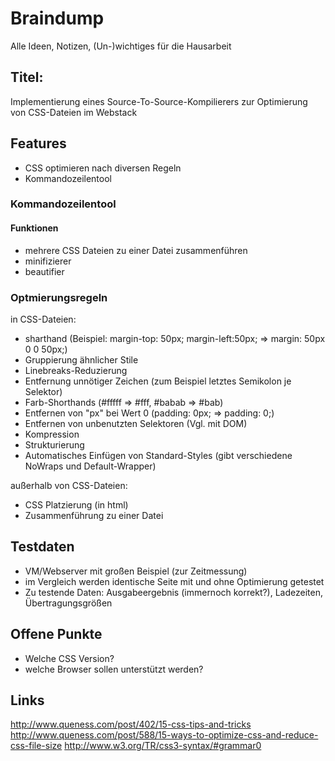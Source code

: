 # Braindump

Alle Ideen, Notizen, (Un-)wichtiges für die Hausarbeit

## Titel:

Implementierung eines Source-To-Source-Kompilierers zur Optimierung von CSS-Dateien im Webstack

## Features

* CSS optimieren nach diversen Regeln
* Kommandozeilentool

### Kommandozeilentool

#### Funktionen

* mehrere CSS Dateien zu einer Datei zusammenführen 
* minifizierer
* beautifier

### Optmierungsregeln

in CSS-Dateien:

* sharthand (Beispiel: margin-top: 50px; margin-left:50px; => margin: 50px 0 0 50px;)
* Gruppierung ähnlicher Stile
* Linebreaks-Reduzierung
* Entfernung unnötiger Zeichen (zum Beispiel letztes Semikolon je Selektor)
* Farb-Shorthands (#fffff => #fff, #babab => #bab)
* Entfernen von "px" bei Wert 0 (padding: 0px; => padding: 0;)
* Entfernen von unbenutzten Selektoren (Vgl. mit DOM)
* Kompression
* Strukturierung
* Automatisches Einfügen von Standard-Styles (gibt verschiedene NoWraps und Default-Wrapper)

außerhalb von CSS-Dateien:

* CSS Platzierung (in html)
* Zusammenführung zu einer Datei

## Testdaten

* VM/Webserver mit großen Beispiel (zur Zeitmessung)
* im Vergleich werden identische Seite mit und ohne Optimierung getestet
* Zu testende Daten: Ausgabeergebnis (immernoch korrekt?), Ladezeiten, Übertragungsgrößen


## Offene Punkte

* Welche CSS Version?
* welche Browser sollen unterstützt werden?

## Links

http://www.queness.com/post/402/15-css-tips-and-tricks
http://www.queness.com/post/588/15-ways-to-optimize-css-and-reduce-css-file-size
http://www.w3.org/TR/css3-syntax/#grammar0